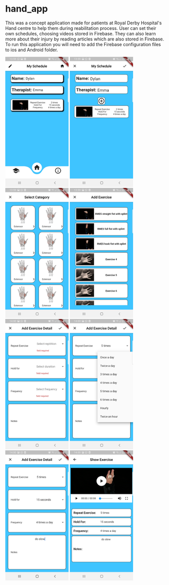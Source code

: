 # hand_app

This was a concept application made for patients at Royal Derby Hospital's Hand centre to help them during reabilitation process. User can set their own schedules, choosing videos stored in Firebase. They can also learn more about their injury by reading articles which are also stored in Firebase. To run this application you will need to add the Firebase configuration files to ios and Android folder.

<img src="images/ss1.jpg" width="200"> <img src="images/ss2.jpg" width="200">
<img src="images/ss3.jpg" width="200">
<img src="images/ss4.jpg" width="200">
<img src="images/ss5.jpg" width="200">
<img src="images/ss6.jpg" width="200">
<img src="images/ss7.jpg" width="200">
<img src="images/ss8.jpg" width="200">



